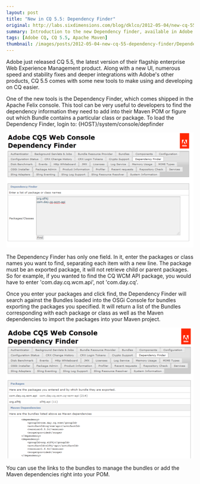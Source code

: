 ```yaml
---
layout: post
title: "New in CQ 5.5: Dependency Finder"
original: http://labs.sixdimensions.com/blog/dklco/2012-05-04/new-cq-55-dependency-finder
summary: Introduction to the new Dependency finder, available in Adobe CQ5.
tags: [Adobe CQ, CQ 5.5, Apache Maven]
thumbnail: /images/posts/2012-05-04-new-cq-55-dependency-finder/DependencyFinderResults.png
---
```


Adobe just released CQ 5.5, the latest version of their flagship enterprise Web Experience Management product.  Along with a new UI, numerous speed and stability fixes and deeper integrations with Adobe's other products, CQ 5.5 comes with some new tools to make using and developing on CQ easier.

One of the new tools is the Dependency Finder, which comes shipped in the Apache Felix console.  This tool can be very useful to developers to find the dependency information they need to add into their Maven POM or figure out which Bundle contains a particular class or package.  To load the Dependency Finder, login to: {HOST}/system/console/depfinder

![Screenshot of the Dependency Finder][1]

The Dependency Finder has only one field.  In it, enter the packages or class names you want to find, separating each item with a new line.  The package must be an exported package, it will not retrieve child or parent packages.  So for example, if you wanted to find the CQ WCM API package, you would have to enter 'com.day.cq.wcm.api', not 'com.day.cq'.

Once you enter your packages and click find, the Dependency Finder will search against the Bundles loaded into the OSGi Console for bundles exporting the packages you specified.  It will return a list of the Bundles corresponding with each package or class as well as the Maven dependencies to import the packages into your Maven project.

![Screenshot of the Dependency Finder Results][2]

You can use the links to the bundles to manage the bundles or add the Maven dependencies right into your POM.

 [1]: /images/posts/2012-05-04-new-cq-55-dependency-finder/DependencyFinder.png "Screenshot of the Dependency Finder"
 [2]: /images/posts/2012-05-04-new-cq-55-dependency-finder/DependencyFinderResults.png "Screenshot of the Dependency Finder Results"  